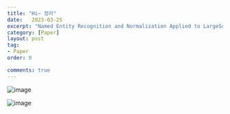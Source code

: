 ```yaml
---
title: "Hi~ 정리"
date:   2023-03-25
excerpt: "Named Entity Recognition and Normalization Applied to LargeScale Information Extraction from the Materials Science Literature paper review"
category: [Paper]
layout: post
tag:
- Paper
order: 0

comments: true
---
```


![image](https://github.com/yerimoh/yerimoh.github.io/assets/76824611/49fc020f-5dba-45a0-83c3-a2eab3494a61)

![image](https://user-images.githubusercontent.com/76824611/227841594-3b3396fb-d7a2-470c-9d5d-5b8e1b54abc3.png)
